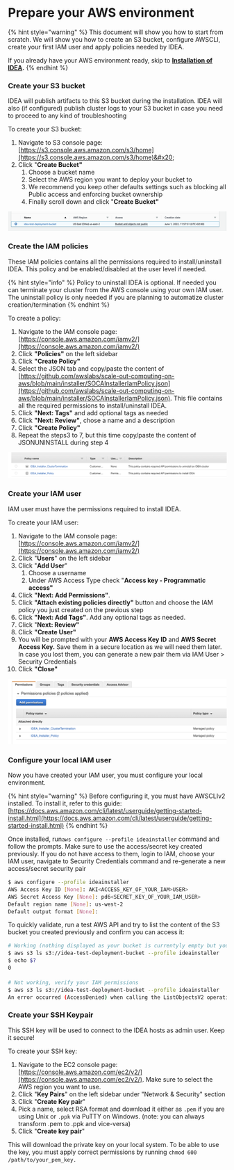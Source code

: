 # Prepare your AWS environment

{% hint style="warning" %}
This document will show you how to start from scratch. We will show you how to create an S3 bucket, configure AWSCLI, create your first IAM user and apply policies needed by IDEA.

If you already have your AWS environment ready, skip to [**Installation of IDEA**](broken-reference)**.**&#x20;
{% endhint %}

### Create your S3 bucket

IDEA will publish artifacts to this S3 bucket during the installation. IDEA will also (if configured) publish cluster logs to your S3 bucket in case you need to proceed to any kind of troubleshooting

To create your S3 bucket:

1. Navigate to S3 console page: [https://s3.console.aws.amazon.com/s3/home](https://s3.console.aws.amazon.com/s3/home)&#x20;
2. Click "**Create Bucket"**
   1. Choose a bucket name
   2. Select the AWS region you want to deploy your bucket to
   3. We recommend you keep other defaults settings such as blocking all Public access  and enforcing bucket ownership
   4. Finally scroll down and click "**Create Bucket"**

![Example of S3 bucket named "idea-test-deployment-bucket" and hosted on us-east-2 region](<.gitbook/assets/Screen Shot 2022-06-01 at 11.58.53 AM.png>)

### Create the IAM policies

These IAM policies contains all the permissions required to install/uninstall IDEA. This policy and be enabled/disabled at the user level if needed.

{% hint style="info" %}
Policy to uninstall IDEA is optional. If needed you can terminate your cluster from the AWS console using your own IAM user. The uninstall policy is only needed if you are planning to automatize cluster creation/termination
{% endhint %}

To create a policy:

1. Navigate to the IAM console page: [https://console.aws.amazon.com/iamv2/](https://console.aws.amazon.com/iamv2/)
2. Click **"Policies"** on the left sidebar
3. Click **"Create Policy"**
4. Select the JSON tab and copy/paste the content of [https://github.com/awslabs/scale-out-computing-on-aws/blob/main/installer/SOCAInstallerIamPolicy.json](https://github.com/awslabs/scale-out-computing-on-aws/blob/main/installer/SOCAInstallerIamPolicy.json). This file contains all the required permissions to install/uninstall IDEA.&#x20;
5. Click **"Next: Tags"** and add optional tags as needed
6. Click **"Next: Review"**, chose a name and a description
7. Click **"Create Policy"**
8. Repeat the steps3 to 7, but this time copy/paste the content of JSONUNINSTALL during step 4

![Example of the two IAM policies (one for installation, one for termination)](<.gitbook/assets/Screen Shot 2022-06-04 at 1.04.00 PM.png>)

### Create your IAM user

IAM user must have the permissions required to install IDEA.&#x20;

To create your IAM user:

1. Navigate to the IAM console page: [https://console.aws.amazon.com/iamv2/](https://console.aws.amazon.com/iamv2/)
2. Click "**Users**" on the left sidebar
3. Click "**Add User**"
   1. Choose a username
   2. Under AWS Access Type check "**Access key - Programmatic access"**
4. Click **"Next: Add Permissions"**.
5. Click **"Attach existing policies directly"** button and choose the IAM policy you just created on the previous step
6. Click **"Next: Add Tags"**.  Add any optional tags as needed.
7. Click "**Next: Review"**
8. Click **"Create User"**
9. You will be prompted with your **AWS Access Key ID** and **AWS Secret Access Key.** Save them in a secure location as we will need them later. In case you lost them, you can generate a new pair them via IAM User > Security Credentials
10. Click **"Close"**

![Example of IAM user configured with the IAM policy](<.gitbook/assets/Screen Shot 2022-06-04 at 1.06.37 PM.png>)

### Configure your local IAM user

Now you have created your IAM user, you must configure your local environment.&#x20;

{% hint style="warning" %}
Before configuring it, you must have AWSCLIv2 installed. To install it, refer to this guide: [https://docs.aws.amazon.com/cli/latest/userguide/getting-started-install.html](https://docs.aws.amazon.com/cli/latest/userguide/getting-started-install.html)
{% endhint %}

Once installed, run`aws configure --profile ideainstaller` command and follow the prompts. Make sure to use the access/secret key created previously. If you do not have access to them, login to IAM, choose your IAM user, navigate to Security Credentials command and re-generate a new access/secret security pair

```bash
$ aws configure --profile ideainstaller
AWS Access Key ID [None]: AKI<ACCESS_KEY_OF_YOUR_IAM>USER>
AWS Secret Access Key [None]: pd6<SECRET_KEY_OF_YOUR_IAM_USER>
Default region name [None]: us-west-2
Default output format [None]:
```

To quickly validate, run a test AWS API and try to list the content of the S3 bucket you created previously and confirm you can access it:

```bash
# Working (nothing displayed as your bucket is currentyly empty but you can access it)
$ aws s3 ls s3://idea-test-deployment-bucket --profile ideainstaller
$ echo $?
0

# Not working, verify your IAM permissions
$ aws s3 ls s3://idea-test-deployment-bucket --profile ideainstaller
An error occurred (AccessDenied) when calling the ListObjectsV2 operation: Access Denied
```

### Create your SSH Keypair

This SSH key will be used to connect to the IDEA hosts as admin user. Keep it secure!

To create your SSH key:

1. Navigate to the EC2 console page: [https://console.aws.amazon.com/ec2/v2/](https://console.aws.amazon.com/ec2/v2/). Make sure to select the AWS region you want to use.
2. Click "**Key Pairs**" on the left sidebar under "Network & Security" section
3. Click "**Create Key pair**"
4. Pick a name, select RSA format and download it either as `.pem` if you are using Unix or `.ppk` via PuTTY on Windows. (note: you can always transform .pem to .ppk and vice-versa)
5. Click "**Create key pair**"

This will download the private key on your local system.  To be able to use the key, you must apply correct permissions by running `chmod 600 /path/to/your_pem_key.`
